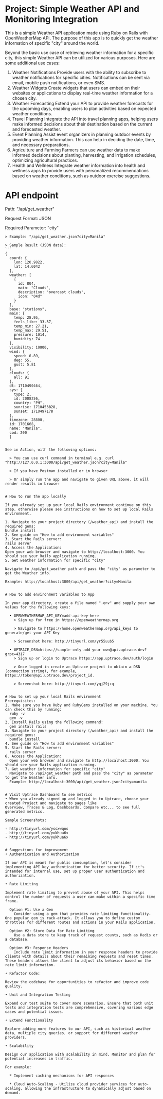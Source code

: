 # Project: Simple Weather API and Monitoring Integration

This is a simple Weather API application made using Ruby on Rails with OpenWeatherMap API.
The purpose of this app is to quickly get the weather information of specific "city" around the world.

Beyond the basic use case of retrieving weather information for a specific city, this simple Weather API can be utilized for various purposes. Here are some additional use cases:

1. Weather Notifications
   Provide users with the ability to subscribe to weather notifications for specific cities. Notifications can be sent via email, mobile push notifications, or even SMS.
2. Weather Widgets
   Create widgets that users can embed on their websites or applications to display real-time weather information for a chosen city.
3. Weather Forecasting
   Extend your API to provide weather forecasts for the upcoming days, enabling users to plan activities based on expected weather conditions.
4. Travel Planning
   Integrate the API into travel planning apps, helping users make informed decisions about their destination based on the current and forecasted weather.
5. Event Planning
   Assist event organizers in planning outdoor events by providing weather information. This can help in deciding the date, time, and necessary preparations.
6. Agriculture and Farming
   Farmers can use weather data to make informed decisions about planting, harvesting, and irrigation schedules, optimizing agricultural practices.
7. Health and Wellness
   Integrate weather information into health and wellness apps to provide users with personalized recommendations based on weather conditions, such as outdoor exercise suggestions.

# API endpoint

Path: "/api/get_weather"

Request Format: JSON

Required Parameter: "city"

    > Example: "/api/get_weather.json?city=Manila"

    > Sample Result (JSON data):
    ```
    {
      coord: {
        lon: 120.9822,
        lat: 14.6042
      },
      weather: [
        {
          id: 804,
          main: "Clouds",
          description: "overcast clouds",
          icon: "04d"
        }
      ],
      base: "stations",
      main: {
        temp: 28.95,
        feels_like: 33.37,
        temp_min: 27.21,
        temp_max: 29.51,
        pressure: 1014,
        humidity: 74
      },
      visibility: 10000,
      wind: {
        speed: 0.89,
        deg: 55,
        gust: 5.81
      },
      clouds: {
        all: 91
      },
      dt: 1710490464,
      sys: {
        type: 2,
        id: 2008256,
        country: "PH",
        sunrise: 1710453828,
        sunset: 1710497178
      },
      timezone: 28800,
      id: 1701668,
      name: "Manila",
      cod: 200
      }
  ```

  See in Action, with the following options:

    > You can use curl command in terminal e.g. curl "http://127.0.0.1:3000/api/get_weather.json?city=Manila"

    > If you have Postman installed or in browser

    > Or simply run the app and navigate to given URL above, it will render results in browser


# How to run the app locally

If you already set up your local Rails environment continue on this step, otherwise please see instructions on how to set up local Rails environment.

1. Navigate to your project directory (/weather_api) and install the required gems:
  bundle install
2. See guide on "How to add environment variables"
3. Start the Rails server:
  rails server
4. Access the Application:
  Open your web browser and navigate to http://localhost:3000. You should see your Rails application running.
5. Get weather information for specific "city"

  Navigate to /api/get_weather path and pass the "city" as parameter to get the Weather info.

  Example: http://localhost:3000/api/get_weather?city=Manila


# How to add environment variables to App

  In your app directory, create a file named ".env" and supply your own values for the following keys:

    • OPENWEATHERMAP_API_KEY=add-api-key-here
      > Sign up for free in https://openweathermap.org

      > Navigate to https://home.openweathermap.org/api_keys to generate/get your API Key

      > Screenshot here: http://tinyurl.com/yr55uub5

    • UPTRACE_DSN=https://sample-only-add-your-own@api.uptrace.dev?grpc=4317
      > Sign up or login to Uptrace https://app.uptrace.dev/auth/login

      > Once logged-in create an Uptrace project to obtain a DSN (connection string), for example, https://token@api.uptrace.dev/project_id.

      > Screenshot here: http://tinyurl.com/yqj29jcq


# How to set up your local Rails environment
Prerequisites:
  1. Make sure you have Ruby and RubyGems installed on your machine. You can check this by running:
    ruby -v
    gem -v
  2. Install Rails using the following command:
    gem install rails
  3. Navigate to your project directory (/weather_api) and install the required gems:
    bundle install
  4. See guide on "How to add environment variables"
  5. Start the Rails server:
    rails server
  6. Access the Application:
    Open your web browser and navigate to http://localhost:3000. You should see your Rails application running.
  7. Get weather information for specific "city"
    Navigate to /api/get_weather path and pass the "city" as parameter to get the Weather info.
    Example: http://localhost:3000/api/get_weather.json?city=manila


# Visit Uptrace Dashboard to see metrics
  • When you already signed up and logged in to Uptrace, choose your created Project and navigate to pages like
  Overview, Traces & Log, Dashboards, Compare etc... to see full generated metrics.

  Sample Screenshots:

  - http://tinyurl.com/yscxwqno
  - http://tinyurl.com/yukhua6x
  - http://tinyurl.com/yukhua6x


# Suggestions for improvement
• Authentication and Authorization

  If our API is meant for public consumption, let's consider implementing API key authentication for better security. If it's intended for internal use, set up proper user authentication and authorization.

• Rate Limiting

  Implement rate limiting to prevent abuse of your API. This helps control the number of requests a user can make within a specific time frame.

    Option #1: Use a Gem
      Consider using a gem that provides rate limiting functionality. One popular gem is rack-attack. It allows you to define custom throttles for different routes and actions in your Rails application.

    Option #2: Store Data for Rate Limiting
      Use a data store to keep track of request counts, such as Redis or a database.

    Option #3: Response Headers
      Include rate limit information in your response headers to provide clients with details about their remaining requests and reset times. These headers allows the client to adjust its behavior based on the rate limit information.

• Refactor Code:

  Review the codebase for opportunities to refactor and improve code quality.

• Unit and Integration Testing

  Expand our test suite to cover more scenarios. Ensure that both unit tests and integration tests are comprehensive, covering various edge cases and potential issues.

• Extend Functionality

  Explore adding more features to our API, such as historical weather data, multiple city queries, or support for different weather providers.

• Scalability

  Design our application with scalability in mind. Monitor and plan for potential increases in traffic.

  For example:

    * Implement caching mechanisms for API responses

    * Cloud Auto-Scaling - Utilize cloud provider services for auto-scaling, allowing the infrastructure to dynamically adjust based on demand.
```
